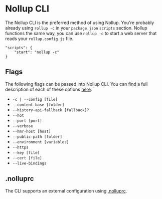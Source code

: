 # Nollup CLI

The Nollup CLI is the preferred method of using Nollup. You're probably already using ```rollup -c``` in your ```package.json``` ```scripts``` section. Nollup functions the same way, you can use ```nollup -c``` to start a web server that reads your ```rollup.config.js``` file. 

```
"scripts": {
    "start": "nollup -c"
}
```

## Flags

The following flags can be passed into Nollup CLI. You can find a full description of each of these options [here](./options.md).

* ```-c | --config [file]```
* ```--content-base [folder]```
* ```--history-api-fallback [fallback]?``` 
* ```--hot```
* ```--port [port]```
* ```--verbose```
* ```--hmr-host [host]```
* ```--public-path [folder]```
* ```--environment [variables]```
* ```--https```
* ```--key [file]```
* ```--cert [file]```
* ```--live-bindings```

## .nolluprc

The CLI supports an external configuration using [.nolluprc](./nolluprc.md).